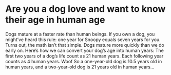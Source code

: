 # Are you a dog love and want to know their age in human age 
Dogs mature at a faster rate than human beings. If you own a dog, you might’ve heard this rule: one year for Snoopy equals seven years for you. Turns out, the math isn’t that simple. Dogs mature more quickly than we do early on.  Here’s how we can convert your dog’s age into human years:  The first two years of a dog’s life count as 21 human years. Each following year counts as 4 human years. Woof  So a one-year-old dog is 10.5 years old in human years, and a two-year-old dog is 21 years old in human years… 
